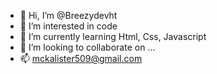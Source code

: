 - 👋 Hi, I’m @Breezydevht
- 👀 I’m interested in code
- 🌱 I’m currently learning Html, Css, Javascript
- 💞️ I’m looking to collaborate on ...
- 📫 mckalister509@gmail.com

<!---
Breezydevht is a ✨ special ✨ repository because its `README.md` (this file) appears on your GitHub profile.
You can click the Preview link to take a look at your changes.
--->
